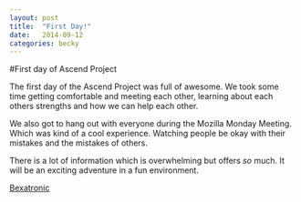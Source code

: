```yaml
---
layout: post
title:  "First Day!"
date:   2014-09-12
categories: becky
---
```



#First day of Ascend Project

The first day of the Ascend Project was full of awesome. We took some time getting comfortable and meeting each other, learning about each others strengths and how we can help each other. 

We also got to hang out with everyone during the Mozilla Monday Meeting. Which was kind of a cool experience. Watching people be okay with their mistakes and the mistakes of others. 

There is a lot of information which is overwhelming but offers *so* much. It will be an exciting adventure in a fun environment.

[Bexatronic](https://twitter.com/Bexatronic)
